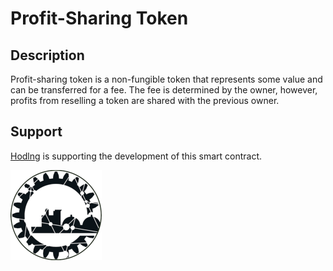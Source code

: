# Profit-Sharing Token

## Description

Profit-sharing token is a non-fungible token that represents some value and can be transferred for a fee. The fee is determined by the owner, however, profits from reselling a token are shared with the previous owner.

## Support

[Hodlng](http://www.hodl.ng) is supporting the development of this smart contract.

![Token](images/token.png)
